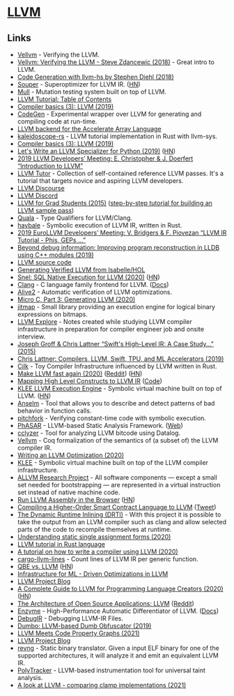 # [LLVM](https://llvm.org/)

## Links

- [Vellvm](https://www.cis.upenn.edu/~stevez/vellvm/) - Verifying the LLVM.
- [Vellvm: Verifying the LLVM - Steve Zdancewic (2018)](https://www.youtube.com/watch?v=q6gSC3OxB_8) - Great intro to LLVM.
- [Code Generation with llvm-hs by Stephen Diehl (2018)](https://www.youtube.com/watch?v=wn-xW3g8jXY)
- [Souper](https://github.com/google/souper) - Superoptimizer for LLVM IR. ([HN](https://news.ycombinator.com/item?id=26020879))
- [Mull](https://github.com/mull-project/mull) - Mutation testing system built on top of LLVM.
- [LLVM Tutorial: Table of Contents](https://llvm.org/docs/tutorial/)
- [Compiler basics (3): LLVM (2019)](http://notes.eatonphil.com/compiler-basics-llvm.html)
- [CodeGen](https://github.com/pdziepak/codegen) - Experimental wrapper over LLVM for generating and compiling code at run-time.
- [LLVM backend for the Accelerate Array Language](https://github.com/AccelerateHS/accelerate-llvm)
- [kaleidoscope-rs](https://github.com/beam2d/kaleidoscope-rs) - LLVM tutorial implementation in Rust with llvm-sys.
- [Compiler basics (3): LLVM (2019)](http://notes.eatonphil.com/compiler-basics-llvm.html)
- [Let's Write an LLVM Specializer for Python (2019)](http://dev.stephendiehl.com/numpile/) ([HN](https://news.ycombinator.com/item?id=21268287))
- [2019 LLVM Developers’ Meeting: E. Christopher & J. Doerfert “Introduction to LLVM”](https://www.youtube.com/watch?v=J5xExRGaIIY)
- [LLVM Tutor](https://github.com/banach-space/llvm-tutor) - Collection of self-contained reference LLVM passes. It's a tutorial that targets novice and aspiring LLVM developers.
- [LLVM Discourse](https://llvm.discourse.group/)
- [LLVM Discord](https://discordapp.com/invite/xS7Z362)
- [LLVM for Grad Students (2015)](https://www.cs.cornell.edu/~asampson/blog/llvm.html) ([step-by-step tutorial for building an LLVM sample pass](https://github.com/abenkhadra/llvm-pass-tutorial))
- [Quala](https://github.com/sampsyo/quala) - Type Qualifiers for LLVM/Clang.
- [haybale](https://github.com/PLSysSec/haybale) - Symbolic execution of LLVM IR, written in Rust.
- [2019 EuroLLVM Developers’ Meeting: V. Bridgers & F. Piovezan “LLVM IR Tutorial - Phis, GEPs ...”](https://www.youtube.com/watch?v=m8G_S5LwlTo)
- [Beyond debug information: Improving program reconstruction in LLDB using C++ modules (2019)](https://odr.chalmers.se/handle/20.500.12380/300037)
- [LLVM source code](https://github.com/llvm-mirror/llvm)
- [Generating Verified LLVM from Isabelle/HOL](https://drops.dagstuhl.de/opus/volltexte/2019/11077/pdf/LIPIcs-ITP-2019-22.pdf)
- [Snel: SQL Native Execution for LLVM (2020)](https://arxiv.org/abs/2002.09449) ([HN](https://news.ycombinator.com/item?id=22404004))
- [Clang](http://clang.llvm.org/) - C language family frontend for LLVM. ([Docs](http://clang.llvm.org/docs/index.html))
- [Alive2](https://github.com/AliveToolkit/alive2) - Automatic verification of LLVM optimizations.
- [Micro C, Part 3: Generating LLVM (2020)](https://blog.josephmorag.com/posts/mcc3/)
- [jitmap](https://github.com/fsaintjacques/jitmap) - Small library providing an execution engine for logical binary expressions on bitmaps.
- [LLVM Explore](https://github.com/mkitzan/llvm-explore) - Notes created while studying LLVM compiler infrastructure in preparation for compiler engineer job and onsite interview.
- [Joseph Groff & Chris Lattner “Swift's High-Level IR: A Case Study..." (2015)](https://www.youtube.com/watch?v=Ntj8ab-5cvE)
- [Chris Lattner: Compilers, LLVM, Swift, TPU, and ML Accelerators (2019)](https://www.youtube.com/watch?v=yCd3CzGSte8)
- [Cilk](https://github.com/maekawatoshiki/cilk) - Toy Compiler Infrastructure influenced by LLVM written in Rust.
- [Make LLVM fast again (2020)](https://nikic.github.io/2020/05/10/Make-LLVM-fast-again.html) ([Reddit](https://www.reddit.com/r/cpp/comments/gh3huh/make_llvm_fast_again/)) ([HN](https://news.ycombinator.com/item?id=23137345))
- [Mapping High Level Constructs to LLVM IR](https://mapping-high-level-constructs-to-llvm-ir.readthedocs.io/en/latest/README.html) ([Code](https://github.com/f0rki/mapping-high-level-constructs-to-llvm-ir))
- [KLEE LLVM Execution Engine](https://klee.github.io/) - Symbolic virtual machine built on top of LLVM. ([HN](https://news.ycombinator.com/item?id=23283706))
- [Anselm](https://github.com/trailofbits/anselm) - Tool that allows you to describe and detect patterns of bad behavior in function calls.
- [pitchfork](https://github.com/PLSysSec/haybale-pitchfork) - Verifying constant-time code with symbolic execution.
- [PhASAR](https://github.com/secure-software-engineering/phasar) - LLVM-based Static Analysis Framework. ([Web](https://phasar.org/))
- [cclyzer](https://github.com/plast-lab/cclyzer) - Tool for analyzing LLVM bitcode using Datalog.
- [Vellvm](https://github.com/vellvm/vellvm) - Coq formalization of the semantics of (a subset of) the LLVM compiler IR.
- [Writing an LLVM Optimization (2020)](https://www.youtube.com/watch?v=MagR2KY8MQI)
- [KLEE](https://github.com/klee/klee) - Symbolic virtual machine built on top of the LLVM compiler infrastructure.
- [ALLVM Research Project](https://publish.illinois.edu/allvm-project/) - All software components — except a small set needed for bootstrapping — are represented in a virtual instruction set instead of native machine code.
- [Run LLVM Assembly in the Browser](http://kripken.github.io/llvm.js/demo.html) ([HN](https://news.ycombinator.com/item?id=24097446))
- [Compiling a Higher-Order Smart Contract Language to LLVM](https://arxiv.org/pdf/2008.05555.pdf) ([Tweet](https://twitter.com/maqstik/status/1294170007891566593))
- [The Dynamic Runtime Inlining (DRTI)](https://github.com/drti/drti) - With this project it is possible to take the output from an LLVM compiler such as clang and allow selected parts of the code to recompile themselves at runtime.
- [Understanding static single assignment forms (2020)](https://blog.yossarian.net/2020/10/23/Understanding-static-single-assignment-forms)
- [LLVM tutorial in Rust language](https://github.com/jauhien/iron-kaleidoscope)
- [A tutorial on how to write a compiler using LLVM (2020)](https://tomassetti.me/a-tutorial-on-how-to-write-a-compiler-using-llvm/)
- [cargo-llvm-lines](https://github.com/dtolnay/cargo-llvm-lines) - Count lines of LLVM IR per generic function.
- [QBE vs. LLVM](https://c9x.me/compile/doc/llvm.html) ([HN](https://news.ycombinator.com/item?id=25273907))
- [Infrastructure for ML - Driven Optimizations in LLVM](https://github.com/google/ml-compiler-opt)
- [LLVM Project Blog](https://blog.llvm.org/)
- [A Complete Guide to LLVM for Programming Language Creators (2020)](https://mukulrathi.co.uk/create-your-own-programming-language/llvm-ir-cpp-api-tutorial/) ([HN](https://news.ycombinator.com/item?id=25539797))
- [The Architecture of Open Source Applications: LLVM](http://www.aosabook.org/en/llvm.html) ([Reddit](https://www.reddit.com/r/programming/comments/ku9xza/the_architecture_of_open_source_applications_llvm/))
- [Enzyme](https://github.com/wsmoses/Enzyme) - High-Performance Automatic Differentiator of LLVM. ([Docs](https://enzyme.mit.edu/))
- [DebugIR](https://github.com/vaivaswatha/debugir) - Debugging LLVM-IR Files.
- [Dumbo: LLVM-based Dumb Obfuscator (2019)](https://www.babush.me/dumbo-llvm-based-dumb-obfuscator.html)
- [LLVM Meets Code Property Graphs (2021)](https://blog.llvm.org/posts/2021-02-23-llvm-meets-code-property-graphs/)
- [LLVM Project Blog](https://blog.llvm.org/)
- [revng](https://github.com/revng/revng) - Static binary translator. Given a input ELF binary for one of the supported architectures, it will analyze it and emit an equivalent LLVM IR.
- [PolyTracker](https://github.com/trailofbits/polytracker) - LLVM-based instrumentation tool for universal taint analysis.
- [A look at LLVM - comparing clamp implementations (2021)](https://secret.club/2021/04/09/std-clamp.html)
